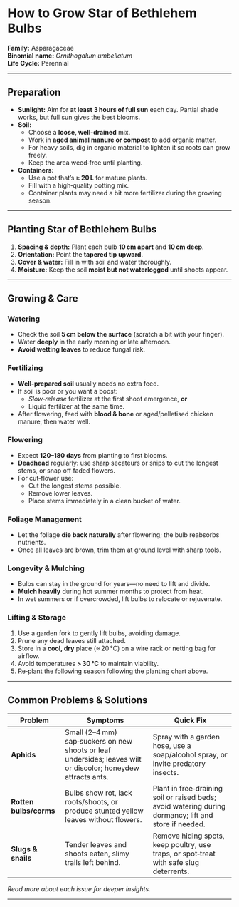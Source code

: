 # How to Grow Star of Bethlehem Bulbs

**Family:** Asparagaceae  
**Binomial name:** _Ornithogalum umbellatum_  
**Life Cycle:** Perennial  

---

## Preparation

- **Sunlight:** Aim for **at least 3 hours of full sun** each day. Partial shade works, but full sun gives the best blooms.  
- **Soil:**  
  - Choose a **loose, well‑drained** mix.  
  - Work in **aged animal manure or compost** to add organic matter.  
  - For heavy soils, dig in organic material to lighten it so roots can grow freely.  
  - Keep the area weed‑free until planting.  
- **Containers:**  
  - Use a pot that’s **≥ 20 L** for mature plants.  
  - Fill with a high‑quality potting mix.  
  - Container plants may need a bit more fertilizer during the growing season.

---

## Planting Star of Bethlehem Bulbs

1. **Spacing & depth:** Plant each bulb **10 cm apart** and **10 cm deep**.  
2. **Orientation:** Point the **tapered tip upward**.  
3. **Cover & water:** Fill in with soil and water thoroughly.  
4. **Moisture:** Keep the soil **moist but not waterlogged** until shoots appear.

---

## Growing & Care

### Watering  
- Check the soil **5 cm below the surface** (scratch a bit with your finger).  
- Water **deeply** in the early morning or late afternoon.  
- **Avoid wetting leaves** to reduce fungal risk.

### Fertilizing  
- **Well‑prepared soil** usually needs no extra feed.  
- If soil is poor or you want a boost:  
  - *Slow‑release* fertilizer at the first shoot emergence, **or**  
  - Liquid fertilizer at the same time.  
- After flowering, feed with **blood & bone** or aged/pelletised chicken manure, then water well.

### Flowering  
- Expect **120–180 days** from planting to first blooms.  
- **Deadhead** regularly: use sharp secateurs or snips to cut the longest stems, or snap off faded flowers.  
- For cut‑flower use:  
  - Cut the longest stems possible.  
  - Remove lower leaves.  
  - Place stems immediately in a clean bucket of water.  

### Foliage Management  
- Let the foliage **die back naturally** after flowering; the bulb reabsorbs nutrients.  
- Once all leaves are brown, trim them at ground level with sharp tools.

### Longevity & Mulching  
- Bulbs can stay in the ground for years—no need to lift and divide.  
- **Mulch heavily** during hot summer months to protect from heat.  
- In wet summers or if overcrowded, lift bulbs to relocate or rejuvenate.

### Lifting & Storage  
1. Use a garden fork to gently lift bulbs, avoiding damage.  
2. Prune any dead leaves still attached.  
3. Store in a **cool, dry** place (≈ 20 °C) on a wire rack or netting bag for airflow.  
4. Avoid temperatures **> 30 °C** to maintain viability.  
5. Re‑plant the following season following the planting chart above.

---

## Common Problems & Solutions

| Problem | Symptoms | Quick Fix |
|---------|----------|-----------|
| **Aphids** | Small (2–4 mm) sap‑suckers on new shoots or leaf undersides; leaves wilt or discolor; honeydew attracts ants. | Spray with a garden hose, use a soap/alcohol spray, or invite predatory insects. |
| **Rotten bulbs/corms** | Bulbs show rot, lack roots/shoots, or produce stunted yellow leaves without flowers. | Plant in free‑draining soil or raised beds; avoid watering during dormancy; lift and store if needed. |
| **Slugs & snails** | Tender leaves and shoots eaten, slimy trails left behind. | Remove hiding spots, keep poultry, use traps, or spot‑treat with safe slug deterrents. |

*Read more about each issue for deeper insights.*

---